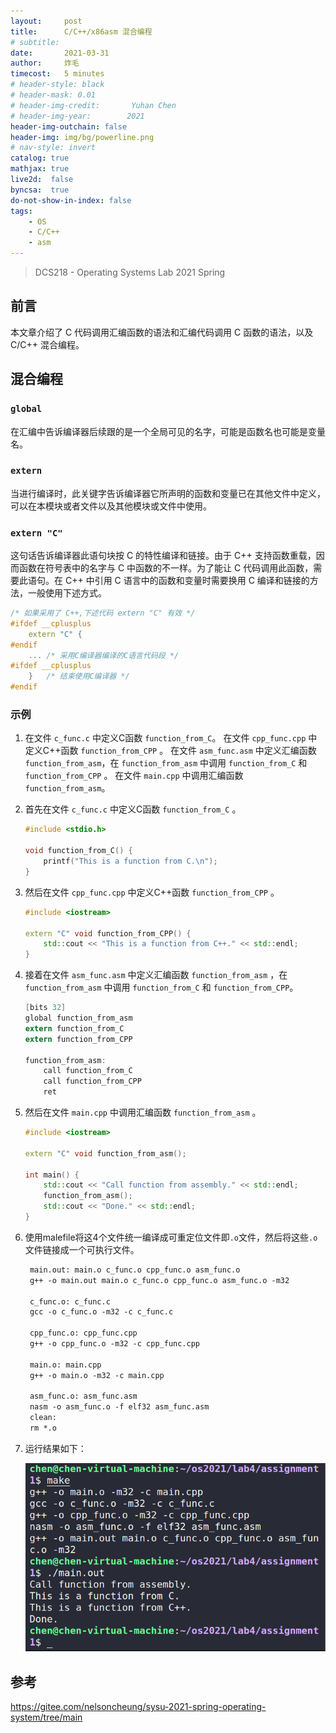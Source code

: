 ```yaml
---
layout:     post
title:      C/C++/x86asm 混合编程
# subtitle:    
date:       2021-03-31
author:     炸毛
timecost:   5 minutes
# header-style: black
# header-mask: 0.01
# header-img-credit:       Yuhan Chen
# header-img-year:        2021 
header-img-outchain: false
header-img: img/bg/powerline.png
# nav-style: invert
catalog: true
mathjax: true
live2d:  false
byncsa:  true
do-not-show-in-index: false
tags:
    - OS
    - C/C++
    - asm
---
```


> DCS218 - Operating Systems Lab 2021 Spring

## 前言

本文章介绍了 C 代码调用汇编函数的语法和汇编代码调用 C 函数的语法，以及 C/C++ 混合编程。

## 混合编程

### `global`

在汇编中告诉编译器后续跟的是一个全局可见的名字，可能是函数名也可能是变量名。

### `extern`

当进行编译时，此关键字告诉编译器它所声明的函数和变量已在其他文件中定义，可以在本模块或者文件以及其他模块或文件中使用。

### `extern "C"`

这句话告诉编译器此语句块按 C 的特性编译和链接。由于 C++ 支持函数重载，因而函数在符号表中的名字与 C 中函数的不一样。为了能让 C 代码调用此函数，需要此语句。在 C++ 中引用 C 语言中的函数和变量时需要换用 C 编译和链接的方法，一般使用下述方式。

```cpp
/* 如果采用了 C++,下述代码 extern "C" 有效 */
#ifdef __cplusplus
    extern "C" {
#endif
    ... /* 采用C编译器编译的C语言代码段 */
#ifdef __cplusplus          
    }   /* 结束使用C编译器 */
#endif
```

### 示例

1. 在文件 `c_func.c` 中定义C函数 `function_from_C`。
   在文件 `cpp_func.cpp` 中定义C++函数 `function_from_CPP` 。
   在文件 `asm_func.asm` 中定义汇编函数 `function_from_asm`，在 `function_from_asm` 中调用 `function_from_C` 和 `function_from_CPP` 。
   在文件 `main.cpp` 中调用汇编函数 `function_from_asm`。

2. 首先在文件 `c_func.c` 中定义C函数 `function_from_C` 。

   ```cpp
   #include <stdio.h>
   
   void function_from_C() {
       printf("This is a function from C.\n");
   }
   ```

3. 然后在文件 `cpp_func.cpp` 中定义C++函数 `function_from_CPP` 。

   ```cpp
   #include <iostream>
   
   extern "C" void function_from_CPP() {
       std::cout << "This is a function from C++." << std::endl;
   }
   ```

4. 接着在文件 `asm_func.asm` 中定义汇编函数 `function_from_asm` ，在 `function_from_asm` 中调用 `function_from_C` 和 `function_from_CPP`。

   ```c
   [bits 32]
   global function_from_asm
   extern function_from_C
   extern function_from_CPP
   
   function_from_asm:
       call function_from_C
       call function_from_CPP
       ret
   ```

5. 然后在文件 `main.cpp` 中调用汇编函数 `function_from_asm` 。

   ```cpp
   #include <iostream>
   
   extern "C" void function_from_asm();
   
   int main() {
       std::cout << "Call function from assembly." << std::endl;
       function_from_asm();
       std::cout << "Done." << std::endl;
   }
   ```

6. 使用malefile将这4个文件统一编译成可重定位文件即`.o`文件，然后将这些`.o`文件链接成一个可执行文件。

   ```makefile
    main.out: main.o c_func.o cpp_func.o asm_func.o
    g++ -o main.out main.o c_func.o cpp_func.o asm_func.o -m32

    c_func.o: c_func.c
    gcc -o c_func.o -m32 -c c_func.c

    cpp_func.o: cpp_func.cpp
    g++ -o cpp_func.o -m32 -c cpp_func.cpp 

    main.o: main.cpp
    g++ -o main.o -m32 -c main.cpp

    asm_func.o: asm_func.asm
    nasm -o asm_func.o -f elf32 asm_func.asm
    clean:
    rm *.o
   ```

7. 运行结果如下：

   ![image-20210406154325213](/img/in-post/os/lab4/image-20210406154325213.png)

## 参考

<https://gitee.com/nelsoncheung/sysu-2021-spring-operating-system/tree/main>
